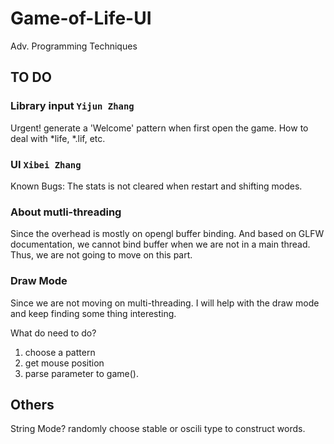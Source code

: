 # Game-of-Life-UI
Adv. Programming Techniques

## TO DO
### Library input `Yijun Zhang`
Urgent! generate a 'Welcome' pattern when first open the game.
How to deal with *life, *.lif, etc.



### UI `Xibei Zhang`
Known Bugs: The stats is not cleared when restart and shifting modes.

### About mutli-threading
Since the overhead is mostly on opengl buffer binding. And based on GLFW documentation, we cannot
bind buffer when we are not in a main thread. Thus, we are not going to move on this part.

### Draw Mode
Since we are not moving on multi-threading. I will help with the draw mode and keep finding some thing
interesting.

What do need to do?
1. choose a pattern 
2. get mouse position
3. parse parameter to game().

## Others
String Mode? randomly choose stable or oscili type to construct words.